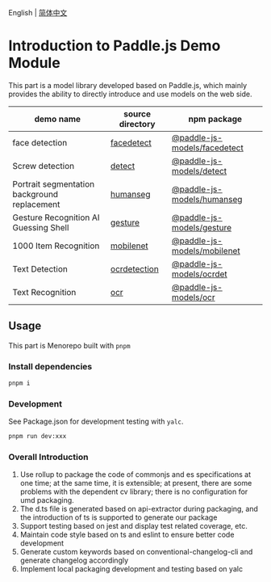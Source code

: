 English | [简体中文](README_CN.md)

# Introduction to Paddle.js Demo Module

This part is a model library developed based on Paddle.js, which mainly provides the ability to directly introduce and use models on the web side.

| demo name | source directory | npm package |
| - | - | - |
| face detection | [facedetect](./packages/paddlejs-models/facedetect) | [@paddle-js-models/facedetect](https://www.npmjs.com/package/@paddle-js-models/facedetect) |
| Screw detection | [detect](./packages/paddlejs-models/detect) | [@paddle-js-models/detect](https://www.npmjs.com/package/@paddle-js-models/detect ) |
| Portrait segmentation background replacement | [humanseg](./packages/paddlejs-models/humanseg) | [@paddle-js-models/humanseg](https://www.npmjs.com/package/@paddle-js-models/humanseg) |
| Gesture Recognition AI Guessing Shell | [gesture](./packages/paddlejs-models/gesture) | [@paddle-js-models/gesture](https://www.npmjs.com/package/@paddle-js-models/gesture) |
| 1000 Item Recognition | [mobilenet](./packages/paddlejs-models/mobilenet) | [@paddle-js-models/mobilenet](https://www.npmjs.com/package/@paddle-js-models/mobilenet) |
| Text Detection | [ocrdetection](./packages/paddlejs-models/ocrdetection) | [@paddle-js-models/ocrdet](https://www.npmjs.com/package/@paddle-js-models/ocrdet ) |
| Text Recognition | [ocr](./packages/paddlejs-models/ocr) | [@paddle-js-models/ocr](https://www.npmjs.com/package/@paddle-js-models/ocr) |

## Usage

This part is Menorepo built with `pnpm`

### Install dependencies

````sh
pnpm i
````

### Development
See Package.json for development testing with `yalc`.

````sh
pnpm run dev:xxx
````

### Overall Introduction

1. Use rollup to package the code of commonjs and es specifications at one time; at the same time, it is extensible; at present, there are some problems with the dependent cv library; there is no configuration for umd packaging.
2. The d.ts file is generated based on api-extractor during packaging, and the introduction of ts is supported to generate our package
3. Support testing based on jest and display test related coverage, etc.
4. Maintain code style based on ts and eslint to ensure better code development
5. Generate custom keywords based on conventional-changelog-cli and generate changelog accordingly
6. Implement local packaging development and testing based on yalc
